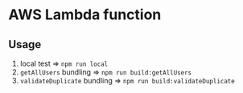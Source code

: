 # AWS Lambda function

## Usage
1. local test => `npm run local`
2. `getAllUsers` bundling => `npm run build:getAllUsers`
3. `validateDuplicate` bundling => `npm run build:validateDuplicate`